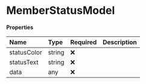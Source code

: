 # MemberStatusModel

**Properties**

| Name        | Type   | Required | Description |
| :---------- | :----- | :------- | :---------- |
| statusColor | string | ❌       |             |
| statusText  | string | ❌       |             |
| data        | any    | ❌       |             |
